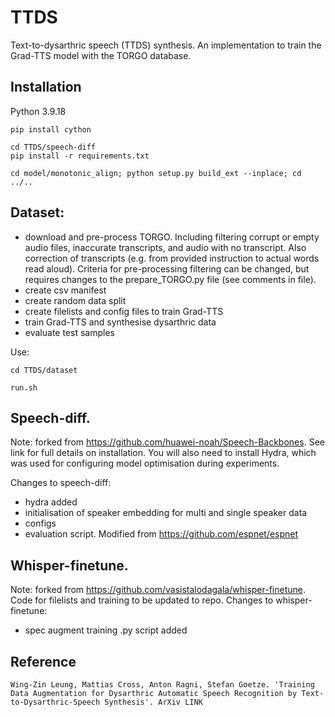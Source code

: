 # TTDS
Text-to-dysarthric speech (TTDS) synthesis. An implementation to train the Grad-TTS model with the TORGO database.

## Installation

Python 3.9.18

```
pip install cython
```

```
cd TTDS/speech-diff
pip install -r requirements.txt
```

```
cd model/monotonic_align; python setup.py build_ext --inplace; cd ../..
```

## Dataset:
- download and pre-process TORGO. Including filtering corrupt or empty audio files, inaccurate transcripts, and audio with no transcript. Also correction of transcripts (e.g. from provided instruction to actual words read aloud). Criteria for pre-processing filtering can be changed, but requires changes to the prepare_TORGO.py file (see comments in file). 
- create csv manifest
- create random data split
- create filelists and config files to train Grad-TTS 
- train Grad-TTS and synthesise dysarthric data
- evaluate test samples

Use:
```
cd TTDS/dataset
```

```
run.sh
```

## Speech-diff. 
Note: forked from https://github.com/huawei-noah/Speech-Backbones. See link for full details on installation. You will also need to install Hydra, which was used for configuring model optimisation during experiments. 

Changes to speech-diff:
- hydra added
- initialisation of speaker embedding for multi and single speaker data
- configs
- evaluation script. Modified from https://github.com/espnet/espnet


## Whisper-finetune. 
Note: forked from https://github.com/vasistalodagala/whisper-finetune. Code for filelists and training to be updated to repo. Changes to whisper-finetune:
- spec augment training .py script added

## Reference
```
Wing-Zin Leung, Mattias Cross, Anton Ragni, Stefan Goetze. 'Training Data Augmentation for Dysarthric Automatic Speech Recognition by Text-to-Dysarthric-Speech Synthesis'. ArXiv LINK
```


